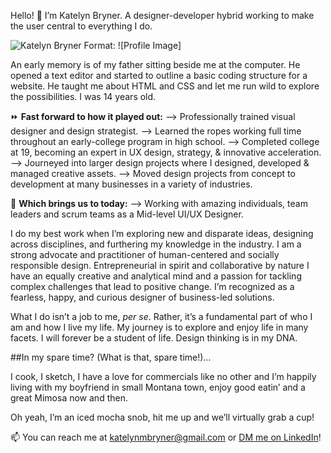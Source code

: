 Hello! 👋 I’m Katelyn Bryner. A designer-developer hybrid working to make the user central to everything I do.


![Katelyn Bryner](https://drive.google.com/file/d/1v4w4_iwjZkGJ_oUJP3n3KSQ4XcxVEP0F/view?usp=sharing)
Format: ![Profile Image]


An early memory is of my father sitting beside me at the computer. He opened a text editor and started to outline a basic coding structure for a website. He taught me about HTML and CSS and let me run wild to explore the possibilities. I was 14 years old.


⏩ **Fast forward to how it played out:**
⟶ Professionally trained visual designer and design strategist.
⟶ Learned the ropes working full time throughout an early-college program in high school.
⟶ Completed college at 19, becoming an expert in UX design, strategy, & innovative acceleration.
⟶ Journeyed into larger design projects where I designed, developed & managed creative assets.
⟶ Moved design projects from concept to development at many businesses in a variety of industries.


📅 **Which brings us to today:**
⟶ Working with amazing individuals, team leaders and scrum teams as a Mid-level UI/UX Designer.


I do my best work when I’m exploring new and disparate ideas, designing across disciplines, and furthering my knowledge in the industry. I am a strong advocate and practitioner of human-centered and socially responsible design. Entrepreneurial in spirit and collaborative by nature I have an equally creative and analytical mind and a passion for tackling complex challenges that lead to positive change. I’m recognized as a fearless, happy, and curious designer of business-led solutions.


What I do isn’t a job to me, *per se*. Rather, it’s a fundamental part of who I am and how I live my life. My journey is to explore and enjoy life in many facets. I will forever be a student of life. Design thinking is in my DNA.


##In my spare time? (What is that, spare time!)…


I cook, I sketch, I have a love for commercials like no other and I’m happily living with my boyfriend in small Montana town, enjoy good eatin’ and a great Mimosa now and then.


Oh yeah, I’m an iced mocha snob, hit me up and we’ll virtually grab a cup!


📫 You can reach me at katelynmbryner@gmail.com or [DM me on LinkedIn](https://www.linkedin.com/in/katelynbryner/)!


<!---
katelynbryner/katelynbryner is a ✨ special ✨ repository because its `README.md` (this file) appears on your GitHub profile.
You can click the Preview link to take a look at your changes.
--->
